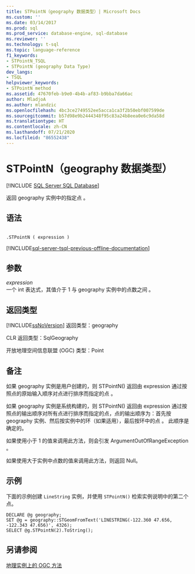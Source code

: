 ```yaml
---
title: STPointN（geography 数据类型）| Microsoft Docs
ms.custom: ''
ms.date: 03/14/2017
ms.prod: sql
ms.prod_service: database-engine, sql-database
ms.reviewer: ''
ms.technology: t-sql
ms.topic: language-reference
f1_keywords:
- STPointN_TSQL
- STPointN (geography Data Type)
dev_langs:
- TSQL
helpviewer_keywords:
- STPointN method
ms.assetid: 47670feb-b9e0-4b4b-af83-b9bba7da66ac
author: MladjoA
ms.author: mlandzic
ms.openlocfilehash: 4bc3ce2749552ee5acca1ca3f2b50ebf007599de
ms.sourcegitcommit: b57d98e9b2444348f95c83a24b8eea0e6c9da58d
ms.translationtype: HT
ms.contentlocale: zh-CN
ms.lasthandoff: 07/21/2020
ms.locfileid: "86552438"
---
```

# <a name="stpointn-geography-data-type"></a>STPointN（geography 数据类型）
[!INCLUDE [SQL Server SQL Database](../../includes/applies-to-version/sql-asdb.md)]

  返回 geography 实例中的指定点  。  
  
## <a name="syntax"></a>语法  
  
```  
  
.STPointN ( expression )  
```  
  
[!INCLUDE[sql-server-tsql-previous-offline-documentation](../../includes/sql-server-tsql-previous-offline-documentation.md)]

## <a name="arguments"></a>参数
 *expression*  
 一个 int 表达式，其值介于 1 与 geography 实例中的点数之间   。  
  
## <a name="return-types"></a>返回类型  
 [!INCLUDE[ssNoVersion](../../includes/ssnoversion-md.md)] 返回类型：geography   
  
 CLR 返回类型：SqlGeography   
  
 开放地理空间信息联盟 (OGC) 类型：Point   
  
## <a name="remarks"></a>备注  
 如果 geography 实例是用户创建的，则 STPointN() 返回由 expression 通过按照点的原始输入顺序对点进行排序而指定的点   。  
  
 如果 geography 实例是系统构建的，则 STPointN() 返回由 expression 通过按照点的输出顺序对所有点进行排序而指定的点，点的输出顺序为：首先按 geography 实例、然后按实例中的环（如果适用），最后按环中的点    。 此顺序是确定的。  
  
 如果使用小于 1 的值来调用此方法，则会引发 ArgumentOutOfRangeException  。  
  
 如果使用大于实例中点数的值来调用此方法，则返回 Null。  
  
## <a name="examples"></a>示例  
 下面的示例创建 `LineString` 实例，并使用 `STPointN()` 检索实例说明中的第二个点。  
  
```  
DECLARE @g geography;  
SET @g = geography::STGeomFromText('LINESTRING(-122.360 47.656, -122.343 47.656)', 4326);  
SELECT @g.STPointN(2).ToString();  
```  
  
## <a name="see-also"></a>另请参阅  
 [地理实例上的 OGC 方法](../../t-sql/spatial-geography/ogc-methods-on-geography-instances.md)  
  
  
